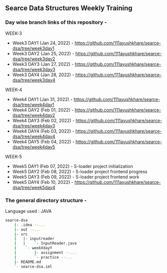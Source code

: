 ## Searce Data Structures Weekly Training

### Day wise branch links of this repository - 

WEEK-3
* Week3 DAY1 (Jan 24, 2022) - https://github.com/111ayushkhare/searce-dsa/tree/week3day1
* Week3 DAY2 (Jan 25, 2022) - https://github.com/111ayushkhare/searce-dsa/tree/week3day2
* Week3 DAY3 (Jan 27, 2022) - https://github.com/111ayushkhare/searce-dsa/tree/week3day3
* Week3 DAY4 (Jan 28, 2022) - https://github.com/111ayushkhare/searce-dsa/tree/week3day4


WEEK-4
* Week4 DAY1 (Jan 31, 2022) - https://github.com/111ayushkhare/searce-dsa/tree/week4day1
* Week4 DAY2 (Feb 01, 2022) - https://github.com/111ayushkhare/searce-dsa/tree/week4day2
* Week4 DAY3 (Feb 02, 2022) - https://github.com/111ayushkhare/searce-dsa/tree/week4day3
* Week4 DAY4 (Feb 03, 2022) - https://github.com/111ayushkhare/searce-dsa/tree/week4day4
* Week4 DAY5 (Feb 04, 2022) - https://github.com/111ayushkhare/searce-dsa/tree/week4day5

WEEK-5
* Week5 DAY1 (Feb 07, 2022) - S-loader project initialization
* Week5 DAY2 (Feb 08, 2022) - S-loader project frontend progress
* Week5 DAY3 (Feb 09, 2022) - S-loader project frontend work
* Week5 DAY4 (Feb 10, 2022) - https://github.com/111ayushkhare/searce-dsa/tree/week5day4

### The general directory structure -
Language used : JAVA
```sh
searce-dsa
    |- .idea --...
    |- out --...
    |- src
    |   |- inputreader
    |   |    `- InputReader.java
    |    `- weekXdayY
    |        |- assignment --...
    |        `- practice --...
    |- README.md
    `- searce-dsa.iml
```
